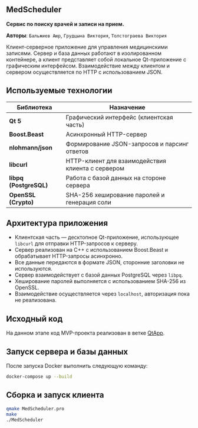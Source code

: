 ## MedScheduler
**Сервис по поиску врачей и записи на прием.**

**Авторы**: ```Бальжиев Аюр```, ```Грудцына Виктория```, ```Толстограева Виктория```

Клиент-серверное приложение для управления медицинскими записями. Сервер и база данных работают в изолированном контейнере, а клиент представляет собой локальное Qt-приложение с графическим интерфейсом. Взаимодействие между клиентом и сервером осуществляется по HTTP с использованием JSON.

## Используемые технологии

| Библиотека            | Назначение                                                       |
|------------------------|------------------------------------------------------------------|
| **Qt 5**               | Графический интерфейс (клиентская часть)                         |
| **Boost.Beast**        | Асинхронный HTTP-сервер                                          |
| **nlohmann/json**      | Формирование JSON-запросов и парсинг ответов                     |
| **libcurl**            | HTTP-клиент для взаимодействия клиента с сервером                |
| **libpq (PostgreSQL)** | Работа с базой данных на стороне сервера                         |
| **OpenSSL (Crypto)**   | SHA-256 хеширование паролей и генерация соли                     |



## Архитектура приложения

- Клиентская часть — десктопное Qt-приложение, использующее `libcurl` для отправки HTTP-запросов к серверу.
- Сервер реализован на C++ с использованием Boost.Beast и обрабатывает HTTP-запросы асинхронно.
- Все данные передаются в формате JSON, сторонние заголовки не используются.
- Сервер взаимодействует с базой данных PostgreSQL через `libpq`.
- Хеширование паролей выполняется с использованием SHA-256 из OpenSSL.
- Взаимодействие осуществляется через `localhost`, авторизация пока не реализована.
    
## Исходный код
На данном этапе код MVP-проекта реализован в ветке [QtApp](https://github.com/SanriaArgos/MedScheduler/tree/QtApp).
##  Запуск сервера и базы данных
После запуска Docker выполнить следующую команду:
```bash
docker-compose up --build
```

## Сборка и запуск клиента
 ```bash
qmake MedScheduler.pro
make
./MedScheduler
```
 


